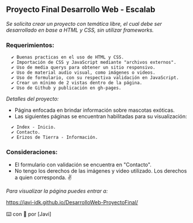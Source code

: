 ## Proyecto Final Desarrollo Web - Escalab

_Se solicita crear un proyecto con temática libre, el cual debe ser desarrollado en base a HTML y CSS, sin utilizar frameworks._

  ### Requerimientos:
```
  ✔️ Buenas practicas en el uso de HTML y CSS.
  ✔️ Importación de CSS y JavaScript mediante "archivos externos".
  ✔️ Uso de media querys para obtener un sitio responsivo.
  ✔️ Uso de material audio visual, como imágenes o videos.
  ✔️ Uso de formulario, con su respectiva validación en JavaScript.
  ✔️ Crear un mínimo de 2 vistas dentro de la página.
  ✔️ Uso de Github y publicación en gh-pages.
```


_Detalles del proyecto:_

* Página enfocada en brindar información sobre mascotas exóticas. 
* Las siguientes páginas se encuentran habilitadas para su visualización:

```
  ✔️ Index - Inicio.
  ✔️ Contacto.
  ✔️ Erizos de Tierra - Información.
```


  ### Consideraciones:
 
  * El formulario con validación se encuentra en "Contacto".
  * No tengo los derechos de las imágenes y video utilizado. Los derechos a quien corresponda. ✌️ 

_Para visualizar la página puedes entrar a:_
 
https://javi-idk.github.io/DesarrolloWeb-ProyectoFinal/

⌨️ con 🖤 por [Javi]
